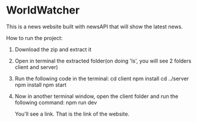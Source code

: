# WorldWatcher
This is a news website built with newsAPI that will show the latest news.



How to run the project:
1. Download the zip and extract it
2. Open in terminal the extracted folder(on doing 'ls', you will see 2 folders client and server)
3. Run the following code in the terminal:
cd client
npm install
cd ../server
npm install
npm start

4. Now in another terminal window, open the client folder and run the following command:
     npm run dev

   You'll see a link. That is the link of the website.
   
